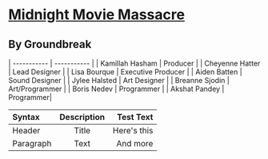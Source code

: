 # [Midnight Movie Massacre](https://duckduckgo.com)
## By Groundbreak
| ----------- | ----------- |
| Kamillah Hasham | Producer |
| Cheyenne Hatter | Lead Designer |
| Lisa Bourque | Executive Producer |
| Aiden Batten | Sound Designer |
| Jylee Halsted | Art Designer |
| Breanne Sjodin | Art/Programmer |
| Boris Nedev | Programmer |
| Akshat Pandey | Programmer|


| Syntax      | Description | Test Text     |
| :---        |    :----:   |          ---: |
| Header      | Title       | Here's this   |
| Paragraph   | Text        | And more      |
